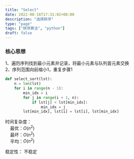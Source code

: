 ```yaml
---
title: "Select"
date: 2022-08-16T17:31:02+08:00
description: "选择排序"
type: "page"
tags: ["排序算法", "python"]
draft: false
---
```


### 核心思想

1、遍历序列找到最小元素并记录，将最小元素与队列首元素交换  
2、序列范围向前缩小1，重复步骤1

```python
def select_sort(lst):
    n = len(lst)
    for i in range(n - 1):
        min_idx = i
        for j in range(i + 1, n):
            if lst[j] < lst[min_idx]:
                min_idx = j
        lst[min_idx], lst[i] = lst[i], lst[min_idx]
```

时间复杂度：  
&nbsp; &nbsp; 最优：$O(n^2)$  
&nbsp; &nbsp; 最坏：$O(n^2)$  
&nbsp; &nbsp; 平均：$O(n^2)$

稳定性： 不稳定